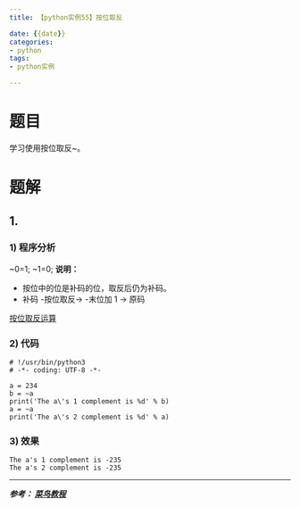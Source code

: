 ```yaml
---
title: 【python实例55】按位取反

date: {{date}}
categories:
- python
tags:
- python实例

---
```

# 题目
学习使用按位取反~。
# 题解
## 1.
### 1) 程序分析
~0=1; ~1=0;
**说明：**
- 按位中的位是补码的位，取反后仍为补码。
- 补码 -按位取反-> -末位加 1 -> 原码

[按位取反运算](http://www.51testing.com/html/07/84407-1074717.html)

### 2) 代码

```
# !/usr/bin/python3
# -*- coding: UTF-8 -*-

a = 234
b = ~a
print('The a\'s 1 complement is %d' % b)
a = ~a
print('The a\'s 2 complement is %d' % a)

```

### 3) 效果
```
The a's 1 complement is -235
The a's 2 complement is -235
```


---
***参考：
[菜鸟教程](https://www.runoob.com/python/python-100-examples.html)***

